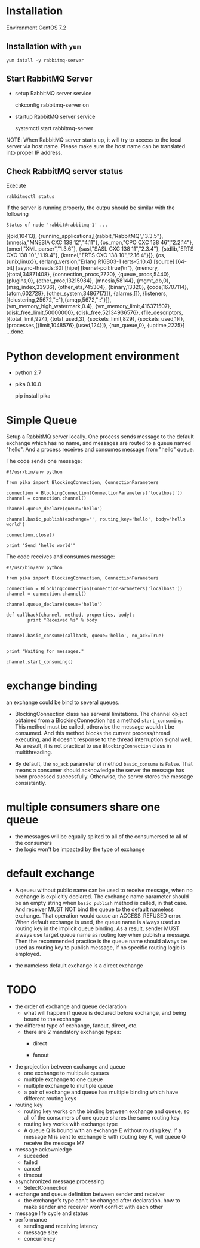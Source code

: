 # Installation

Environment CentOS 7.2

## Installation with `yum`

    yum intall -y rabbitmq-server

## Start RabbitMQ Server

- setup RabbitMQ server service

    chkconfig rabbitmq-server on

- startup RabbitMQ server service

    systemctl start rabbitmq-server

NOTE: When RabbitMQ server starts up, it will try to access to the local server
via host name. Please make sure the host name can be translated into proper
IP address. 

## Check RabbitMQ server status

Execute 

    rabbitmqctl status

If the server is running properly, the outpu should
be similar with the following

    Status of node 'rabbit@rabbitmq-1' ...
[{pid,10413},
     {running_applications,[{rabbit,"RabbitMQ","3.3.5"},
                            {mnesia,"MNESIA  CXC 138 12","4.11"},
                            {os_mon,"CPO  CXC 138 46","2.2.14"},
                            {xmerl,"XML parser","1.3.6"},
                            {sasl,"SASL  CXC 138 11","2.3.4"},
                            {stdlib,"ERTS  CXC 138 10","1.19.4"},
                            {kernel,"ERTS  CXC 138 10","2.16.4"}]},
     {os,{unix,linux}},
     {erlang_version,"Erlang R16B03-1 (erts-5.10.4) [source] [64-bit] [async-threads:30] [hipe] [kernel-poll:true]\n"},
     {memory,[{total,34871408},
              {connection_procs,2720},
              {queue_procs,5440},
              {plugins,0},
              {other_proc,13215984},
              {mnesia,58144},
              {mgmt_db,0},
              {msg_index,33936},
              {other_ets,745304},
              {binary,13320},
              {code,16707114},
              {atom,602729},
              {other_system,3486717}]},
     {alarms,[]},
     {listeners,[{clustering,25672,"::"},{amqp,5672,"::"}]},
     {vm_memory_high_watermark,0.4},
     {vm_memory_limit,416371507},
     {disk_free_limit,50000000},
     {disk_free,52134936576},
     {file_descriptors,[{total_limit,924},
                        {total_used,3},
                        {sockets_limit,829},
                        {sockets_used,1}]},
     {processes,[{limit,1048576},{used,124}]},
     {run_queue,0},
     {uptime,2225}]
    ...done.


# Python development environment

- python 2.7
- pika 0.10.0

    pip install pika

# Simple Queue

Setup a RabbitMQ server locally. One process sends message to the default
exchange which has no name, and messages are routed to a queue named "hello".
And a process receives and consumes message from "hello" queue.

The code sends one message:

    #!/usr/bin/env python

    from pika import BlockingConnection, ConnectionParameters

    connection = BlockingConnection(ConnectionParameters('localhost'))
    channel = connection.channel()

    channel.queue_declare(queue='hello')

    channel.basic_publish(exchange='', routing_key='hello', body='hello world')

    connection.close()

    print "Send 'hello world'"

The code receives and consumes message: 

    #!/usr/bin/env python
    
    from pika import BlockingConnection, ConnectionParameters
    
    connection = BlockingConnection(ConnectionParameters('localhost'))
    channel = connection.channel()
    
    channel.queue_declare(queue='hello')
    
    def callback(channel, method, properties, body):
            print "Received %s" % body
    
    
    channel.basic_consume(callback, queue='hello', no_ack=True)
    
    
    print "Waiting for messages."
    
    channel.start_consuming()

# exchange binding

an exchange could be bind to several queues.

- BlockingConnection class has serveral limitations. The channel object
    obtained from a BlockingConnection has a method `start_consuming`. This 
    method must be called, otherwise the message wouldn't be consumed. And
    this method blocks the current process/thread executing, and it doesn't 
    response to the thread interruption signal well. As a result, it is not 
    practical to use `BlockingConnection` class in multithreading.

- By default, the `no_ack` parameter of method `basic_consume` is `False`. That
    means a consumer should acknowledge the server the message has been 
    processed successfully. Otherwise, the server stores the message 
    consistently.

# multiple consumers share one queue

- the messages will be equally splited to all of the consumersed to all of the
    consumers
- the logic won't be impacted by the type of exchange

# default exchange

- A qeueu without public name can be used to receive message, when no exchange
    is explicitly declared. The exchange name parameter should be an empty
    string when `basic_publish` method is called, in that case. And receiver
    MUST NOT bind the queue to the default nameless exchange. That operation
    would cause an ACCESS_REFUSED error. When default exchange is used, the
    queue name is always used as routing key in the implicit queue binding. As
    a result, sender MUST always use target queue name as routing key when
    publish a message. Then the recommended practice is the queue name should 
    always be used as routing key to publish message, if no specific routing
    logic is employed. 

- the nameless default exchange is a direct exchange

# TODO
- the order of exchange and queue declaration
    - what will happen if queue is declared before exchange, and being bound to
        the exchange
- the different type of exchange, fanout, direct, etc.
    - there are 2 mandatory exchange types:
        - direct

            

        - fanout
- the projection between exchange and queue 
    - one exchange to multipule queues
    - multiple exchange to one queue
    - multiple exchange to multiple queue
    - a pair of exchange and queue has multiple binding which have different
        routing keys
- routing key
    - routing key works on the binding between exchange and queue, so all of the
        consumers of one queue shares the same routing key
    - routing key works with exchange type
    - A queue Q is bound with an exchange E without routing key. If a message M
        is sent to exchange E with routing key K, will queue Q receive the
        message M?
- message ackownledge
    - suceeded
    - failed
    - cancel
    - timeout
- asynchronized message processing
    - SelectConnection
- exchange and queue definition between sender and receiver
    - the exchange's type can't be changed after declaration. how to make sender
    and receiver won't conflict with each other
- message life cycle and status 
- performance
    - sending and receiving latency
    - message size
    - concurrency